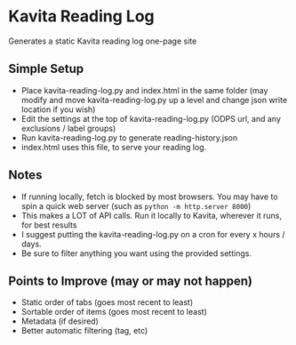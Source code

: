 # Kavita Reading Log
Generates a static Kavita reading log one-page site

## Simple Setup
* Place kavita-reading-log.py and index.html in the same folder (may modify and move kavita-reading-log.py up a level and change json write location if you wish)
* Edit the settings at the top of kavita-reading-log.py (ODPS url, and any exclusions / label groups)
* Run kavita-reading-log.py to generate reading-history.json
* index.html uses this file, to serve your reading log.

## Notes
* If running locally, fetch is blocked by most browsers. You may have to spin a quick web server (such as `python -m http.server 8000`)
* This makes a LOT of API calls. Run it locally to Kavita, wherever it runs, for best results
* I suggest putting the kavita-reading-log.py on a cron for every x hours / days.
* Be sure to filter anything you want using the provided settings.

## Points to Improve (may or may not happen)
* Static order of tabs (goes most recent to least)
* Sortable order of items (goes most recent to least)
* Metadata (if desired)
* Better automatic filtering (tag, etc)

